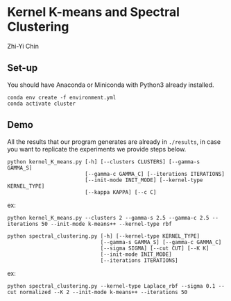 # Kernel K-means and Spectral Clustering

Zhi-Yi Chin

## Set-up

You should have Anaconda or Miniconda with Python3 already installed.

```
conda env create -f environment.yml
conda activate cluster
```

## Demo

All the results that our program generates are already in `./results`, in case you want to replicate the experiments we provide steps below.

```
python kernel_K_means.py [-h] [--clusters CLUSTERS] [--gamma-s GAMMA_S]
                         [--gamma-c GAMMA_C] [--iterations ITERATIONS]
                         [--init-mode INIT_MODE] [--kernel-type KERNEL_TYPE]
                         [--kappa KAPPA] [--c C]
```

ex:

```
python kernel_K_means.py --clusters 2 --gamma-s 2.5 --gamma-c 2.5 --iterations 50 --init-mode k-means++ --kernel-type rbf
```

```
python spectral_clustering.py [-h] [--kernel-type KERNEL_TYPE]
                              [--gamma-s GAMMA_S] [--gamma-c GAMMA_C]
                              [--sigma SIGMA] [--cut CUT] [--K K]
                              [--init-mode INIT_MODE]
                              [--iterations ITERATIONS]
```

ex:

```
python spectral_clustering.py --kernel-type Laplace_rbf --sigma 0.1 --cut normalized --K 2 --init-mode k-means++ --iterations 50
```


